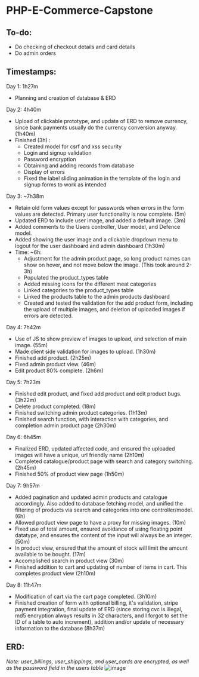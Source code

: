 # PHP-E-Commerce-Capstone
## To-do:
  - Do checking of checkout details and card details
  - Do admin orders
  
## Timestamps:
Day 1: 1h27m
  - Planning and creation of database & ERD

Day 2: 4h40m
  - Upload of clickable prototype, and update of ERD to remove currency, since bank payments usually do the currency conversion anyway. (1h40m)
  - Finished (3h) :
    - Created model for csrf and xss security
    - Login and signup validation
    - Password encryption
    - Obtaining and adding records from database
    - Display of errors
    - Fixed the label sliding animation in the template of the login and signup forms to work as intended

Day 3: ~7h38m
  - Retain old form values except for passwords when errors in the form values are detected. Primary user functionality is now complete. (5m)
  - Updated ERD to include user image, and added a default image. (3m)
  - Added comments to the Users controller, User model, and Defence model.
  - Added showing the user image and a clickable dropdown menu to logout for the user dashboard and admin dashboard (1h30m)
  - Time: ~6h:
    - Adjustment for the admin product page, so long product names can show on hover, and not move below the image. (This took around 2-3h)
    - Populated the product_types table
    - Added missing icons for the different meat categories
    - Linked categories to the product_types table
    - Linked the products table to the admin products dashboard
    - Created and tested the validation for the add product form, including the upload of multiple images, and deletion of uploaded images if errors are detected.

Day 4: 7h42m
  - Use of JS to show preview of images to upload, and selection of main image. (55m)
  - Made client side validation for images to upload. (1h30m)
  - Finished add product. (2h25m)
  - Fixed admin product view. (46m)
  - Edit product 80% complete. (2h6m)

Day 5: 7h23m
  - Finished edit product, and fixed add product and edit product bugs. (3h22m)
  - Delete product completed. (18m)
  - Finished switching admin product categories. (1h13m)
  - Finished search function, with interaction with categories, and completion admin product page (2h30m)
  
Day 6: 6h45m
  - Finalized ERD, updated affected code, and ensured the uploaded images will have a unique, url friendly name (2h10m)
  - Completed catalogue/product page with search and category switching. (2h45m)
  - Finished 50% of product view page (1h50m)

Day 7: 9h57m
  - Added pagination and updated admin products and catalogue accordingly. Also added to database fetching model, and unified the filtering of products via search and categories into one controller/model. (6h)
  - Allowed product view page to have a proxy for missing images. (10m)
  - Fixed use of total amount, ensured avoidance of using floating point datatype, and ensures the content of the input will always be an integer. (50m)
  - In product view, ensured that the amount of stock will limit the amount available to be bought. (17m)
  - Accomplished search in product view (30m)
  - Finished addition to cart and updating of number of items in cart. This completes product view (2h10m)

Day 8: 11h47m
  - Modification of cart via the cart page completed. (3h10m)
  - Finished creation of form with optional billing, it's validation, stripe payment integration, final update of ERD (since storing cvc is illegal, md5 encryption always results in 32 characters, and I forgot to set the ID of a table to auto increment), addition and/or update of necessary information to the database (8h37m)

## ERD:

*Note: user_billings, user_shippings, and user_cards are encrypted, as well as the password field in the users table*
![image](https://github.com/JuddKarloCarreon/PHP-E-Commerce-Capstone/assets/156634638/3672cb08-27f9-4102-8440-b01cbab22a0a)


